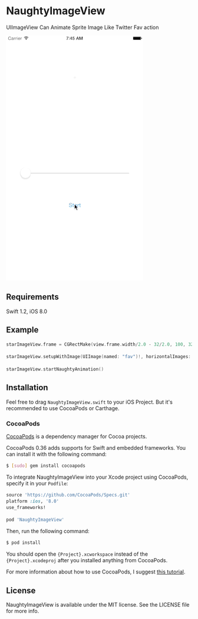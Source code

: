 # NaughtyImageView
UIImageView Can Animate Sprite Image Like Twitter Fav action

![NaughtyImageView](Naughty.gif)

## Requirements

Swift 1.2, iOS 8.0

## Example

```swift
starImageView.frame = CGRectMake(view.frame.width/2.0 - 32/2.0, 100, 32, 32)

starImageView.setupWithImage(UIImage(named: "fav")!, horizontalImages: 8, verticalImages: 12)

starImageView.startNaughtyAnimation()
```

## Installation

Feel free to drag `NaughtyImageView.swift` to your iOS Project. But it's recommended to use CocoaPods or Carthage.

### CocoaPods

[CocoaPods](http://cocoapods.org) is a dependency manager for Cocoa projects.

CocoaPods 0.36 adds supports for Swift and embedded frameworks. You can install it with the following command:

```bash
$ [sudo] gem install cocoapods
```

To integrate NaughtyImageView into your Xcode project using CocoaPods, specify it in your `Podfile`:

```ruby
source 'https://github.com/CocoaPods/Specs.git'
platform :ios, '8.0'
use_frameworks!

pod 'NaughtyImageView'
```

Then, run the following command:

```bash
$ pod install
```

You should open the `{Project}.xcworkspace` instead of the `{Project}.xcodeproj` after you installed anything from CocoaPods.

For more information about how to use CocoaPods, I suggest [this tutorial](http://www.raywenderlich.com/64546/introduction-to-cocoapods-2).


## License

NaughtyImageView is available under the MIT license. See the LICENSE file for more info.
